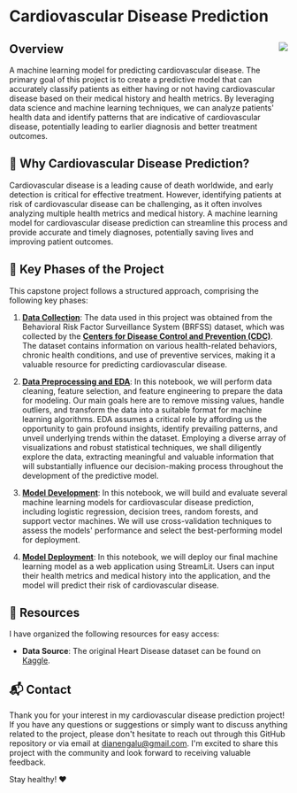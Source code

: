# Cardiovascular Disease Prediction

## Overview <img align="right" src="heart.png">
A machine learning model for predicting cardiovascular disease. The primary goal of this project is to create a predictive model that can accurately classify patients as either having or not having cardiovascular disease based on their medical history and health metrics. By leveraging data science and machine learning techniques, we can analyze patients' health data and identify patterns that are indicative of cardiovascular disease, potentially leading to earlier diagnosis and better treatment outcomes.

## 💭 Why Cardiovascular Disease Prediction?
Cardiovascular disease is a leading cause of death worldwide, and early detection is critical for effective treatment. However, identifying patients at risk of cardiovascular disease can be challenging, as it often involves analyzing multiple health metrics and medical history. A machine learning model for cardiovascular disease prediction can streamline this process and provide accurate and timely diagnoses, potentially saving lives and improving patient outcomes.

## 🚀 Key Phases of the Project
This capstone project follows a structured approach, comprising the following key phases:

1. **[Data Collection](https://www.kaggle.com/datasets/alphiree/cardiovascular-diseases-risk-prediction-dataset)**: The data used in this project was obtained from the Behavioral Risk Factor Surveillance System (BRFSS) dataset, which was collected by the **[Centers for Disease Control and Prevention (CDC)](https://www.cdc.gov/brfss/annual_data/annual_2021.html)**. The dataset contains information on various health-related behaviors, chronic health conditions, and use of preventive services, making it a valuable resource for predicting cardiovascular disease.

2. **[Data Preprocessing and EDA](https://github.com/ebeui/heart_disease_prediction/blob/main/eda_visualizations.ipynb)**: In this notebook, we will perform data cleaning, feature selection, and feature engineering to prepare the data for modeling. Our main goals here are to remove missing values, handle outliers, and transform the data into a suitable format for machine learning algorithms. EDA assumes a critical role by affording us the opportunity to gain profound insights, identify prevailing patterns, and unveil underlying trends within the dataset. Employing a diverse array of visualizations and robust statistical techniques, we shall diligently explore the data, extracting meaningful and valuable information that will substantially influence our decision-making process throughout the development of the predictive model.

4. **[Model Development](https://github.com/yourusername/BrainStation_Capstone/blob/main/notebooks/model_development.ipynb)**: In this notebook, we will build and evaluate several machine learning models for cardiovascular disease prediction, including logistic regression, decision trees, random forests, and support vector machines. We will use cross-validation techniques to assess the models' performance and select the best-performing model for deployment.

5. **[Model Deployment](https://github.com/yourusername/BrainStation_Capstone/blob/main/notebooks/model_deployment.ipynb)**: In this notebook, we will deploy our final machine learning model as a web application using StreamLit. Users can input their health metrics and medical history into the application, and the model will predict their risk of cardiovascular disease.

## 📑 Resources
I have organized the following resources for easy access:

- **Data Source**: The original Heart Disease dataset can be found on [Kaggle](https://www.kaggle.com/datasets/alphiree/cardiovascular-diseases-risk-prediction-dataset).

## 📬 Contact
Thank you for your interest in my cardiovascular disease prediction project! If you have any questions or suggestions or simply want to discuss anything related to the project, please don't hesitate to reach out through this GitHub repository or via email at [dianengalu@gmail.com](mailto:dianengalu@gmail.com). I'm excited to share this project with the community and look forward to receiving valuable feedback.

Stay healthy! ❤️
